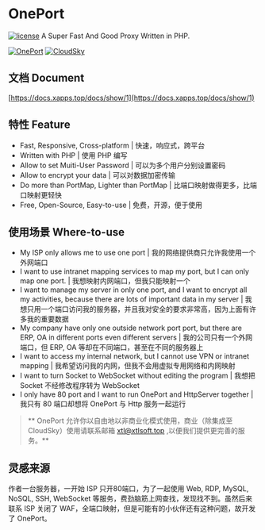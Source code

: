 # OnePort
[![license](https://img.shields.io/apm/l/vim-mode.svg)](https://github.com/ourCloudSky/OnePort/blob/master/LICENSE)
A Super Fast And Good Proxy Written in PHP.

[![OnePort](https://github.com/ourCloudSky/OnePort/raw/master/docs/logo.png)](https://github.com/ourCloudSky/OnePort)
[![CloudSky](https://avatars0.githubusercontent.com/u/32470726?v=4&s=200)](https://github.com/ourCloudSky)

## 文档 Document
[https://docs.xapps.top/docs/show/1](https://docs.xapps.top/docs/show/1)

## 特性 Feature
- Fast, Responsive, Cross-platform | 快速，响应式，跨平台
- Written with PHP | 使用 PHP 编写
- Allow to set Muiti-User Password | 可以为多个用户分别设置密码
- Allow to encrypt your data | 可以对数据加密传输
- Do more than PortMap, Lighter than PortMap | 比端口映射做得更多，比端口映射更轻快
- Free, Open-Source, Easy-to-use | 免费，开源，便于使用

## 使用场景 Where-to-use
- My ISP only allows me to use one port | 我的网络提供商只允许我使用一个外网端口
- I want to use intranet mapping services to map my port, but I can only map one port. | 我想映射内网端口，但我只能映射一个
- I want to manage my server in only one port, and I want to encrypt all my activities, because there are lots of important data in my server | 我想只用一个端口访问我的服务器，并且我对安全的要求非常高，因为上面有许多我的重要数据
- My company have only one outside network port port, but there are ERP, OA in different ports even different servers | 我的公司只有一个外网端口，但 ERP, OA 等却在不同端口，甚至在不同的服务器上
- I want to access my internal network, but I cannot use VPN or intranet mapping | 我希望访问我的内网，但我不会用虚拟专用网络和内网映射
- I want to turn Socket to WebSocket without editing the program | 我想把 Socket 不经修改程序转为 WebSocket
- I only have 80 port and I want to run OnePort and HttpServer together | 我只有 80 端口却想将 OnePort 与 Http 服务一起运行
> ** OnePort 允许你以自由地以非商业化模式使用，商业（除集成至 CloudSky）使用请联系邮箱 xtl@xtlsoft.top ,以便我们提供更完善的服务。**

## 灵感来源
作者一台服务器，一开始 ISP 只开80端口，为了一起使用 Web, RDP, MySQL, NoSQL, SSH, WebSocket 等服务，费劲脑筋上网查找，发现找不到。虽然后来联系 ISP 关闭了 WAF，全端口映射，但是可能有的小伙伴还有这种问题，故开发了 OnePort。
